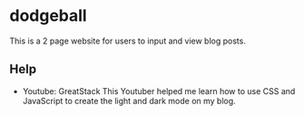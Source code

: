 # dodgeball
This is a 2 page website for users to input and view blog posts.


## Help 
- Youtube: GreatStack 
This Youtuber helped me learn how to use CSS and JavaScript to create the light and dark mode on my blog.
